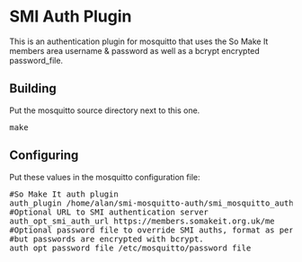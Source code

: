 SMI Auth Plugin
===============
This is an authentication plugin for mosquitto that uses the So Make It members area username & password as well as a bcrypt encrypted password_file.

Building
--------
Put the mosquitto source directory next to this one.
<pre>make</pre>

Configuring
-----------
Put these values in the mosquitto configuration file:
<pre>#So Make It auth plugin
auth_plugin /home/alan/smi-mosquitto-auth/smi_mosquitto_auth.so
#Optional URL to SMI authentication server
auth_opt_smi_auth_url https://members.somakeit.org.uk/me
#Optional password file to override SMI auths, format as per password_file
#but passwords are encrypted with bcrypt.
auth_opt_password_file /etc/mosquitto/password_file</pre>

